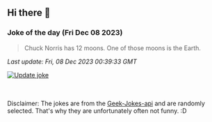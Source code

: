## Hi there 👋

### Joke of the day (Fri Dec 08 2023)
<!-- joke -->
>Chuck Norris has 12 moons. One of those moons is the Earth.
<!-- /joke -->

*Last update: Fri, 08 Dec 2023 00:39:33 GMT*

[![Update joke](https://github.com/nclskfm/nclskfm/actions/workflows/joke.yml/badge.svg)](https://github.com/nclskfm/nclskfm/actions/workflows/joke.yml)

<br><br>
Disclaimer: The jokes are from the [Geek-Jokes-api](https://github.com/sameerkumar18/geek-joke-api) and are randomly selected. That's why they are unfortunately often not funny. :D
